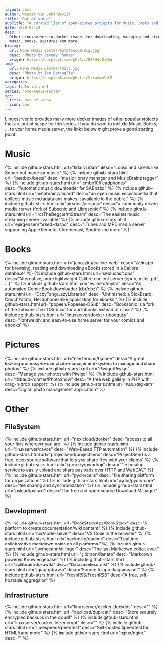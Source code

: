 ```yaml
---
layout: post
author: Wouter Van Schandevijl
title: "Out of scope"
subTitle: "A curated list of open-source projects for music, books and pictures"
date: 2020-07-14
desc: >
  Other Linuxserver.io docker images for downloading, managing and streaming
  music, books, pictures and more.
bigimg:
  url: Home Media Center-OutOfScope-Big.jpg
  desc: "Photo by Jeremy Thomas"
  origin: https://unsplash.com/photos/E0AHdsENmDg
img:
  url: Home Media Center-Small.jpg
  desc: "Photo by Ian Battaglia"
  origin: https://unsplash.com/photos/VziuvwpGatM
categories: 
tags: [tutorial,fun]
series: home-media-server
toc:
  title: Out of scope
  icon: ban
---
```


[Linuxserver.io](https://linuxserver.io) provides many more docker images of other popular projects
that are out of scope for this series. If you do want to include Music, Books, ... to your home media
server, the links below might prove a good starting point.

<!--more-->



# Music

{% include github-stars.html url="lidarr/Lidarr" desc="Looks and smells like Sonarr but made for music." %}
{% include github-stars.html url="beetbox/beets" desc="music library manager and MusicBrainz tagger" %}
{% include github-stars.html url="rembo10/headphones" desc="Automatic music downloader for SABnzbd" %}
{% include github-stars.html url="metabrainz/picard" desc="an open music encyclopedia that collects music metadata and makes it available to the public." %}
{% include github-stars.html url="airsonic/airsonic" desc="a community driven media server (fork of Subsonic and Libresonic)" %}
{% include github-stars.html url="IrosTheBeggar/mStream" desc="The easiest music streaming server available" %}
{% include github-stars.html url="ejurgensen/forked-daapd" desc="iTunes and MPD media server supporting Apple Remote, Chromecast, Spotify and more" %}


# Books

{% include github-stars.html url="janeczku/calibre-web" desc="Web app for browsing, reading and downloading eBooks stored in a Calibre database" %}
{% include github-stars.html url="seblucas/cops" desc="Alternative, more lightweight Calibre content server (epub, mobi, pdf, ...)" %}
{% include github-stars.html url="evilhero/mylar" desc="An automated Comic Book downloader (cbr/cbz)" %}
{% include github-stars.html url="DobyTang/LazyLibrarian" desc="Unfinished: a SickBeard, CouchPotato, Headphones-like application for ebooks." %}
{% include github-stars.html url="popeen/Popeens-DSub" desc="Booksonic is a fork of the Subsonic fork DSub but for audiobooks instead of music" %}
{% include github-stars.html url="linuxserver/docker-ubooquity" desc="lightweight and easy-to-use home server for your comics and ebooks" %}


# Pictures

{% include github-stars.html url="electerious/Lychee" desc="A great looking and easy-to-use photo-management-system to manage and share photos." %}
{% include github-stars.html url="Piwigo/Piwigo" desc="Manage your photos with Piwigo" %}
{% include github-stars.html url="thibaud-rohmer/PhotoShow" desc="A free web gallery in PHP with drag-n-drop support" %}
{% include github-stars.html url="KDE/digikam" desc="Digital photo management application" %}


# Other

## FileSystem

{% include github-stars.html url="nextcloud/docker" desc="access to all your files wherever you are" %}
{% include github-stars.html url="linuxserver/davos" desc="Web-Based FTP automation" %}
{% include github-stars.html url="projectsend/projectsend" desc="ProjectSend is a free, open source software that lets you share files with your clients" %}
{% include github-stars.html url="kgretzky/pwndrop" desc="file hosting service to easily upload and share payloads over HTTP and WebDAV." %}
{% include github-stars.html url="pydio/cells" desc="file sharing platform for organizations" %}
{% include github-stars.html url="pydio/pydio-core" desc="file sharing and synchronization" %}
{% include github-stars.html url="pyload/pyload" desc="The free and open-source Download Manager" %}


## Development

<!-- TODO: Markdown can be its own blog post? What Markdown editor? -->
{% include github-stars.html url="BookStackApp/BookStack" desc="A platform to create documentation/wiki content" %}
{% include github-stars.html url="cdr/code-server" desc="VS Code in the browser" %}
{% include github-stars.html url="hackmdio/codimd" desc="Realtime collaborative markdown notes on all platforms." %}
{% include github-stars.html url="joemccann/dillinger" desc="The last Markdown editor, ever." %}
{% include github-stars.html url="gilbitron/Raneto" desc="Markdown powered Knowledgebase" %}
{% include github-stars.html url="splitbrain/dokuwiki" desc="Databaseless wiki" %}
{% include github-stars.html url="jgraph/drawio" desc="Source to app.diagrams.net" %}
{% include github-stars.html url="FreshRSS/FreshRSS" desc="A free, self-hostable aggregator" %}


## Infrastructure

{% include github-stars.html url="linuxserver/docker-duckdns" desc="" %}
{% include github-stars.html url="duplicati/duplicati" desc="Store securely encrypted backups in the cloud!" %}
{% include github-stars.html url="linuxserver/docker-letsencrypt" desc="" %}
{% include github-stars.html url="librespeed/speedtest" desc="Self-hosted Speedtest for HTML5 and more." %}
{% include github-stars.html url="nginx/nginx" desc="" %}
